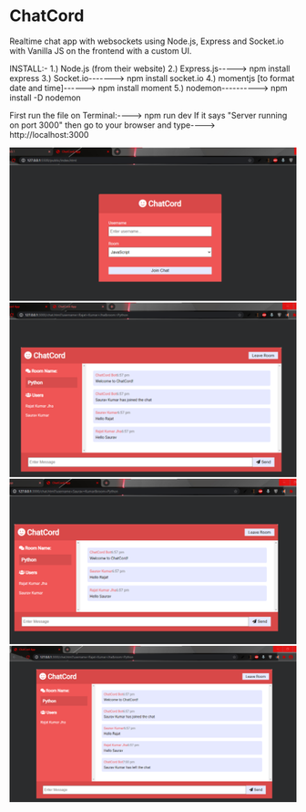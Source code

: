 # ChatCord
Realtime chat app with websockets using Node.js, Express and Socket.io with Vanilla JS on the frontend with a custom UI.

INSTALL:-
1.) Node.js (from their website)
2.) Express.js-----> npm install express
3.) Socket.io-------> npm install socket.io
4.) momentjs [to format date and time]------> npm install moment
5.) nodemon----------> npm install -D nodemon

First run the file on Terminal:----> npm run dev
If it says "Server running on port 3000" then go to your browser and type----> http://localhost:3000


![](Snapshots%20of%20Applications/Chatcord%20image1.png)
![](Snapshots%20of%20Applications/Chatcord%20image2.png)
![](Snapshots%20of%20Applications/Chatcord%20image3.png)
![](Snapshots%20of%20Applications/Chatcord%20image4.png)
